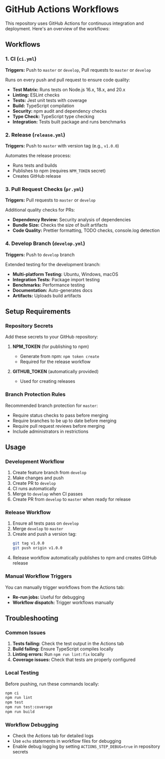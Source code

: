 # GitHub Actions Workflows

This repository uses GitHub Actions for continuous integration and deployment. Here's an overview of the workflows:

## Workflows

### 1. CI (`ci.yml`)

**Triggers:** Push to `master` or `develop`, Pull requests to `master` or `develop`

Runs on every push and pull request to ensure code quality:

- **Test Matrix:** Runs tests on Node.js 16.x, 18.x, and 20.x
- **Linting:** ESLint checks
- **Tests:** Jest unit tests with coverage
- **Build:** TypeScript compilation
- **Security:** npm audit and dependency checks
- **Type Check:** TypeScript type checking
- **Integration:** Tests built package and runs benchmarks

### 2. Release (`release.yml`)

**Triggers:** Push to `master` with version tag (e.g., `v1.0.0`)

Automates the release process:

- Runs tests and builds
- Publishes to npm (requires `NPM_TOKEN` secret)
- Creates GitHub release

### 3. Pull Request Checks (`pr.yml`)

**Triggers:** Pull requests to `master` or `develop`

Additional quality checks for PRs:

- **Dependency Review:** Security analysis of dependencies
- **Bundle Size:** Checks the size of built artifacts
- **Code Quality:** Prettier formatting, TODO checks, console.log detection

### 4. Develop Branch (`develop.yml`)

**Triggers:** Push to `develop` branch

Extended testing for the development branch:

- **Multi-platform Testing:** Ubuntu, Windows, macOS
- **Integration Tests:** Package import testing
- **Benchmarks:** Performance testing
- **Documentation:** Auto-generates docs
- **Artifacts:** Uploads build artifacts

## Setup Requirements

### Repository Secrets

Add these secrets to your GitHub repository:

1. **NPM_TOKEN** (for publishing to npm)
   - Generate from npm: `npm token create`
   - Required for the release workflow

2. **GITHUB_TOKEN** (automatically provided)
   - Used for creating releases

### Branch Protection Rules

Recommended branch protection for `master`:

- Require status checks to pass before merging
- Require branches to be up to date before merging
- Require pull request reviews before merging
- Include administrators in restrictions

## Usage

### Development Workflow

1. Create feature branch from `develop`
2. Make changes and push
3. Create PR to `develop`
4. CI runs automatically
5. Merge to `develop` when CI passes
6. Create PR from `develop` to `master` when ready for release

### Release Workflow

1. Ensure all tests pass on `develop`
2. Merge `develop` to `master`
3. Create and push a version tag:
   ```bash
   git tag v1.0.0
   git push origin v1.0.0
   ```
4. Release workflow automatically publishes to npm and creates GitHub release

### Manual Workflow Triggers

You can manually trigger workflows from the Actions tab:

- **Re-run jobs:** Useful for debugging
- **Workflow dispatch:** Trigger workflows manually

## Troubleshooting

### Common Issues

1. **Tests failing:** Check the test output in the Actions tab
2. **Build failing:** Ensure TypeScript compiles locally
3. **Linting errors:** Run `npm run lint:fix` locally
4. **Coverage issues:** Check that tests are properly configured

### Local Testing

Before pushing, run these commands locally:

```bash
npm ci
npm run lint
npm test
npm run test:coverage
npm run build
```

### Workflow Debugging

- Check the Actions tab for detailed logs
- Use `echo` statements in workflow files for debugging
- Enable debug logging by setting `ACTIONS_STEP_DEBUG=true` in repository secrets
